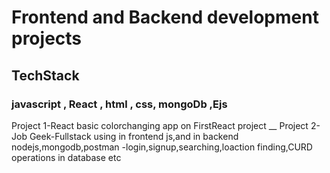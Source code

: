 #  Frontend and Backend development projects
## TechStack 
### javascript , React , html , css, mongoDb ,Ejs
Project 1-React basic colorchanging app on FirstReact project __
Project 2-Job Geek-Fullstack using in frontend js,and in backend nodejs,mongodb,postman -login,signup,searching,loaction finding,CURD operations in database etc 
